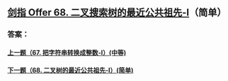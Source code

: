 ## [剑指 Offer 68. 二叉搜索树的最近公共祖先-I](https://leetcode-cn.com/problems/merge-two-sorted-lists/)（简单）





### 答案：



#### [上一题（67. 把字符串转换成整数-I）(中等)](https://github.com/sdwwld/leetCode/blob/master/src/main/java/com/wld/java/offer/剑指Offer67.md)

#### [下一题（68. 二叉树的最近公共祖先-I）(简单)](https://github.com/sdwwld/leetCode/blob/master/src/main/java/com/wld/java/offer/剑指Offer68-II.md)
